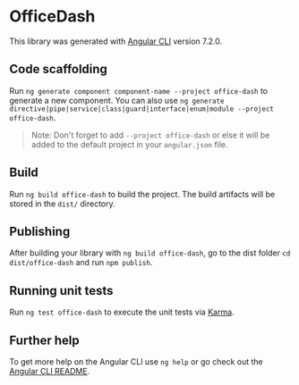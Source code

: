 # OfficeDash

This library was generated with [Angular CLI](https://github.com/angular/angular-cli) version 7.2.0.

## Code scaffolding

Run `ng generate component component-name --project office-dash` to generate a new component. You can also use `ng generate directive|pipe|service|class|guard|interface|enum|module --project office-dash`.

> Note: Don't forget to add `--project office-dash` or else it will be added to the default project in your `angular.json` file.

## Build

Run `ng build office-dash` to build the project. The build artifacts will be stored in the `dist/` directory.

## Publishing

After building your library with `ng build office-dash`, go to the dist folder `cd dist/office-dash` and run `npm publish`.

## Running unit tests

Run `ng test office-dash` to execute the unit tests via [Karma](https://karma-runner.github.io).

## Further help

To get more help on the Angular CLI use `ng help` or go check out the [Angular CLI README](https://github.com/angular/angular-cli/blob/master/README.md).
